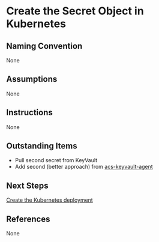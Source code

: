 # Create the Secret Object in Kubernetes

## Naming Convention
None

## Assumptions
None

## Instructions
None

## Outstanding Items
* Pull second secret from KeyVault
* Add second (better approach) from [acs-keyvault-agent](https://github.com/Hexadite/acs-keyvault-agent)

## Next Steps
[Create the Kubernetes deployment](../k8-deployment/)

## References
None